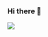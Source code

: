 ### Hi there 👋
![](https://komarev.com/ghpvc/?username=ilteberkonuralp&color=blueviolet&style=flat-square&label=Profile+Views)
<!--
**ilteberkonuralp/ilteberkonuralp** is a ✨ _special_ ✨ repository because its `README.md` (this file) appears on your GitHub profile.

Here are some ideas to get you started:

- 🔭 I’m currently working on ...
- 🌱 I’m currently learning ...
- 👯 I’m looking to collaborate on ...
- 🤔 I’m looking for help with ...
- 💬 Ask me about ...
- 📫 How to reach me: ...
- 😄 Pronouns: ...
- ⚡ Fun fact: ...
-->
